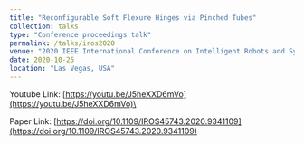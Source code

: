 ```yaml
---
title: "Reconfigurable Soft Flexure Hinges via Pinched Tubes"
collection: talks
type: "Conference proceedings talk"
permalink: /talks/iros2020
venue: "2020 IEEE International Conference on Intelligent Robots and Systems (IROS)"
date: 2020-10-25
location: "Las Vegas, USA"
---
```


Youtube Link: [https://youtu.be/J5heXXD6mVo](https://youtu.be/J5heXXD6mVo)\

Paper Link: [https://doi.org/10.1109/IROS45743.2020.9341109](https://doi.org/10.1109/IROS45743.2020.9341109)